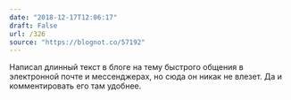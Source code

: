 ```yaml
---
date: "2018-12-17T12:06:17"
draft: False
url: /326
source: "https://blognot.co/57192"
---
```


Написал длинный текст в блоге на тему быстрого общения в электронной почте и мессенджерах, но сюда он никак не влезет.
Да и комментировать его там удобнее.
